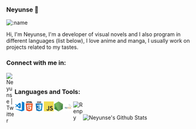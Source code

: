 ### Neyunse  👋
![:name](https://count.getloli.com/get/@Neyunse)

Hi, I'm Neyunse, I'm a developer of visual novels and I also program in different languages (list below), I love anime and manga, I usually work on projects related to my tastes.

### Connect with me in:

[<img align="left" alt="Neyunse | Twitter" width="22px" src="https://cdn.jsdelivr.net/npm/simple-icons@v3/icons/twitter.svg" />][twitter]


<br />

### Languages and Tools:

<img align="left" alt="Visual Studio Code" width="26px" src="https://raw.githubusercontent.com/github/explore/80688e429a7d4ef2fca1e82350fe8e3517d3494d/topics/visual-studio-code/visual-studio-code.png" />
<img align="left" alt="HTML5" width="26px" src="https://raw.githubusercontent.com/github/explore/80688e429a7d4ef2fca1e82350fe8e3517d3494d/topics/html/html.png" />
<img align="left" alt="CSS3" width="26px" src="https://raw.githubusercontent.com/github/explore/80688e429a7d4ef2fca1e82350fe8e3517d3494d/topics/css/css.png" />
<img align="left" alt="JavaScript" width="26px" src="https://raw.githubusercontent.com/github/explore/80688e429a7d4ef2fca1e82350fe8e3517d3494d/topics/javascript/javascript.png" />
<img align="left" alt="Node.js" width="26px" src="https://raw.githubusercontent.com/github/explore/80688e429a7d4ef2fca1e82350fe8e3517d3494d/topics/nodejs/nodejs.png" />
<img align="left" alt="MySQL" width="26px" src="https://raw.githubusercontent.com/github/explore/80688e429a7d4ef2fca1e82350fe8e3517d3494d/topics/mysql/mysql.png" />
<img align="left" alt="Renpy" width="26px" src="https://www.renpy.org/static/index-logo.png" />
<br />
<br />


<img align="left" alt="Neyunse's Github Stats" src="https://github-readme-stats.vercel.app/api?username=Neyunse&show_icons=true&hide_border=true" />


[twitter]: https://twitter.com/Neyunse
